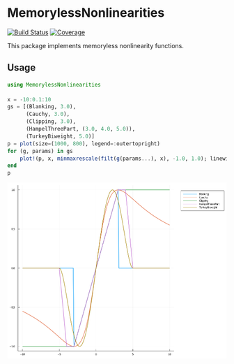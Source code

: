 # MemorylessNonlinearities

[![Build Status](https://travis-ci.com/ymtoo/MemorylessNonlinearities.jl.svg?branch=master)](https://travis-ci.com/ymtoo/MemorylessNonlinearities.jl)
[![Coverage](https://codecov.io/gh/ymtoo/MemorylessNonlinearities.jl/branch/master/graph/badge.svg)](https://codecov.io/gh/ymtoo/MemorylessNonlinearities.jl)

This package implements memoryless nonlinearity functions.

## Usage
```julia
using MemorylessNonlinearities

x = -10:0.1:10
gs = [(Blanking, 3.0),
      (Cauchy, 3.0),
      (Clipping, 3.0),
      (HampelThreePart, (3.0, 4.0, 5.0)),
      (TurkeyBiweight, 5.0)]
p = plot(size=(1000, 800), legend=:outertopright)
for (g, params) in gs
    plot!(p, x, minmaxrescale(filt(g(params...), x), -1.0, 1.0); linewidth=2, label=string(g))
end
p
```
![window](nonlinearities.png)